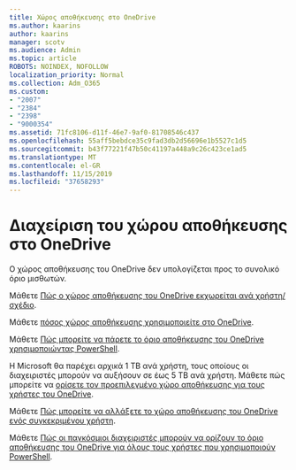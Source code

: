 ```yaml
---
title: Χώρος αποθήκευσης στο OneDrive
ms.author: kaarins
author: kaarins
manager: scotv
ms.audience: Admin
ms.topic: article
ROBOTS: NOINDEX, NOFOLLOW
localization_priority: Normal
ms.collection: Adm_O365
ms.custom:
- "2007"
- "2384"
- "2398"
- "9000354"
ms.assetid: 71fc8106-d11f-46e7-9af0-81708546c437
ms.openlocfilehash: 55aff5bebdce35c9fad3db2d56696e1b5527c1d5
ms.sourcegitcommit: b43f77221f47b50c41197a448a9c26c423ce1ad5
ms.translationtype: MT
ms.contentlocale: el-GR
ms.lasthandoff: 11/15/2019
ms.locfileid: "37658293"
---
```

# <a name="manage-your-onedrive-storage"></a>Διαχείριση του χώρου αποθήκευσης στο OneDrive

Ο χώρος αποθήκευσης του OneDrive δεν υπολογίζεται προς το συνολικό όριο μισθωτών. 

Μάθετε [Πώς ο χώρος αποθήκευσης του OneDrive εκχωρείται ανά χρήστη/σχέδιο](https://docs.microsoft.com/office365/servicedescriptions/onedrive-for-business-service-description?redirectedfrom=MSDN#storage-space-per-user).

Μάθετε [πόσος χώρος αποθήκευσης χρησιμοποιείτε στο OneDrive](https://support.office.com/article/manage-your-onedrive-for-business-storage-31519161-059c-4764-b6f8-f5cd29f7fe68).

Μάθετε [Πώς μπορείτε να πάρετε το όριο αποθήκευσης του OneDrive χρησιμοποιώντας PowerShell](https://gallery.technet.microsoft.com/scriptcenter/OneDrive-for-Business-0cb45614).

Η Microsoft θα παρέχει αρχικά 1 TB ανά χρήστη, τους οποίους οι διαχειριστές μπορούν να αυξήσουν σε έως 5 TB ανά χρήστη. Μάθετε πώς μπορείτε να [ορίσετε τον προεπιλεγμένο χώρο αποθήκευσης για τους χρήστες του OneDrive](https://docs.microsoft.com/onedrive/set-default-storage-space).

Μάθετε [Πώς μπορείτε να αλλάξετε το χώρο αποθήκευσης του OneDrive ενός συγκεκριμένου χρήστη](https://docs.microsoft.com/onedrive/change-user-storage).

Μάθετε [Πώς οι παγκόσμιοι διαχειριστές μπορούν να ορίζουν το όριο αποθήκευσης του OneDrive για όλους τους χρήστες που χρησιμοποιούν PowerShell](https://gallery.technet.microsoft.com/office/How-to-set-OneDrive-for-8b61365b).
  